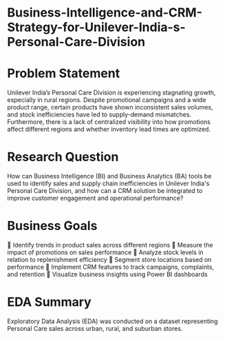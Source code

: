 # Business-Intelligence-and-CRM-Strategy-for-Unilever-India-s-Personal-Care-Division

# Problem Statement
Unilever India’s Personal Care Division is experiencing stagnating growth, especially in
rural regions. Despite promotional campaigns and a wide product range, certain products have
shown inconsistent sales volumes, and stock inefficiencies have led to supply-demand
mismatches. Furthermore, there is a lack of centralized visibility into how promotions affect
different regions and whether inventory lead times are optimized.

# Research Question
How can Business Intelligence (BI) and Business Analytics (BA) tools be used to identify sales
and supply chain inefficiencies in Unilever India's Personal Care Division, and how can a CRM
solution be integrated to improve customer engagement and operational performance?

# Business Goals
 Identify trends in product sales across different regions
 Measure the impact of promotions on sales performance
 Analyze stock levels in relation to replenishment efficiency
 Segment store locations based on performance
 Implement CRM features to track campaigns, complaints, and retention
 Visualize business insights using Power BI dashboards

# EDA Summary
Exploratory Data Analysis (EDA) was conducted on a dataset representing Personal Care
sales across urban, rural, and suburban stores. 
